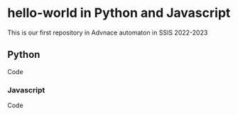# hello-world in Python and Javascript

This is our first repository in Advnace automaton in SSIS 2022-2023

## Python

Code

### Javascript

Code
